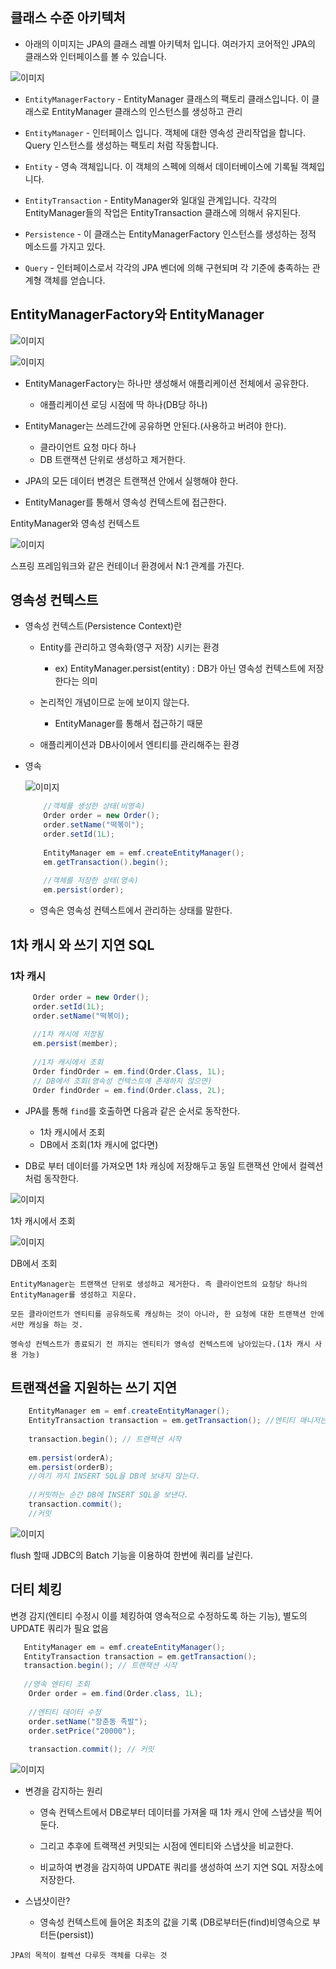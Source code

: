 

## 클래스 수준 아키텍처

   - 아래의 이미지는 JPA의 클래스 레벨 아키텍처 입니다. 여러가지 코어적인 JPA의 클래스와 인터페이스를 볼 수 있습니다.

   ![이미지](https://img1.daumcdn.net/thumb/R1280x0/?scode=mtistory2&fname=https%3A%2F%2Fblog.kakaocdn.net%2Fdn%2FcEgD5P%2FbtqFzzJu5tv%2F1Jd6JSph4Pa3UN1KDNd85K%2Fimg.png)
   
   - `EntityManagerFactory` - EntityManager 클래스의 팩토리 클래스입니다. 이 클래스로 EntityManager 클래스의 인스턴스를 생성하고 관리

   - `EntityManager` - 인터페이스 입니다. 객체에 대한 영속성 관리작업을 합니다. Query 인스턴스를 생성하는 팩토리 처럼 작동합니다.
   
   - `Entity` - 영속 객체입니다. 이 객체의 스펙에 의해서 데이터베이스에 기록될 객체입니다.

   - `EntityTransaction` - EntityManager와 일대일 관계입니다. 각각의 EntityManager들의 작업은 EntityTransaction 클래스에 의해서 유지된다.

   - `Persistence` - 이 클래스는 EntityManagerFactory 인스턴스를 생성하는 정적 메소드를 가지고 있다.

   - `Query` - 인터페이스로서 각각의 JPA 벤더에 의해 구현되며 각 기준에 충족하는 관계형 객체를 얻습니다.


## EntityManagerFactory와 EntityManager

   ![이미지](https://github.com/binghe819/jpa-learning-sandbox/raw/persistence-context/image/jpa_operation.png)
   
   ![이미지](https://github.com/binghe819/jpa-learning-sandbox/raw/persistence-context/image/entitymanagerfactory_entitymanager.png)
   
   - EntityManagerFactory는 하나만 생성해서 애플리케이션 전체에서 공유한다.
        - 애플리케이션 로딩 시점에 딱 하나(DB당 하나)
   
   - EntityManager는 쓰레드간에 공유하면 안된다.(사용하고 버려야 한다).
        - 클라이언트 요청 마다 하나
        - DB 트랜잭션 단위로 생성하고 제거한다.

   - JPA의 모든 데이터 변경은 트랜잭션 안에서 실행해야 한다.
   - EntityManager를 통해서 영속성 컨텍스트에 접근한다.

  EntityManager와 영속성 컨텍스트
  
  ![이미지](https://github.com/binghe819/jpa-learning-sandbox/raw/persistence-context/image/entitymanager_persistcontext_n.png)
  
  스프링 프레임워크와 같은 컨테이너 환경에서 N:1 관계를 가진다.
  
  
  ## 영속성 컨텍스트
  
   - 영속성 컨텍스트(Persistence Context)란
        - Entity를 관리하고 영속화(영구 저장) 시키는 환경
            - ex) EntityManager.persist(entity) : DB가 아닌 영속성 컨텍스트에 저장한다는 의미
        - 논리적인 개념이므로 눈에 보이지 않는다.
        
            - EntityManager를 통해서 접근하기 때문
        - 애플리케이션과 DB사이에서 엔티티를 관리해주는 환경
    
   - 영속
       
        ![이미지](https://github.com/binghe819/jpa-learning-sandbox/raw/persistence-context/image/entity_lifecycle_managed.png)     
        ~~~java    
            //객체를 생성한 상태(비영속)
            Order order = new Order();
            order.setName("떡볶이");
            order.setId(1L);
            
            EntityManager em = emf.createEntityManager();
            em.getTransaction().begin();
            
            //객체를 저장한 상태(영속)
            em.persist(order);
        ~~~    
      - 영속은 영속성 컨텍스트에서 관리하는 상태를 말한다.


## 1차 캐시 와 쓰기 지연 SQL

  ### 1차 캐시
  
   ~~~java
        Order order = new Order();
        order.setId(1L);
        order.setName("떡볶이);
         
        //1차 캐시에 저장됨
        em.persist(member);
         
        //1차 캐시에서 조회
        Order findOrder = em.find(Order.Class, 1L);
        // DB에서 조회(영속성 컨텍스트에 존재하지 않으면)
        Order findOrder = em.find(Order.class, 2L);
  ~~~
    
   - JPA를 통해 `find`를 호출하면 다음과 같은 순서로 동작한다.
      
        - 1차 캐시에서 조회
        - DB에서 조회(1차 캐시에 없다면)
        
   - DB로 부터 데이터를 가져오면 1차 캐싱에 저장해두고 동일 트랜잭션 안에서 컬렉션처럼 동작한다.

   ![이미지](https://github.com/binghe819/jpa-learning-sandbox/raw/persistence-context/image/first_cache.png)
                        
   1차 캐시에서 조회
   
   ![이미지](https://github.com/binghe819/jpa-learning-sandbox/raw/persistence-context/image/database_query.png)
                        
                        
   DB에서 조회
   
   
   `EntityManager는 트랜잭션 단위로 생성하고 제거한다. 즉 클라이언트의 요청당 하나의 EntityManager를 생성하고 지운다.`
   
   `모든 클라이언트가 엔티티를 공유하도록 캐싱하는 것이 아니라, 한 요청에 대한 트랜잭션 안에서만 캐싱을 하는 것.`
   
   `영속성 컨텍스트가 종료되기 전 까지는 엔티티가 영속성 컨텍스트에 남아있는다.(1차 캐시 사용 가능)`
   
   
  ## 트랜잭션을 지원하는 쓰기 지연
  ~~~java
      EntityManager em = emf.createEntityManager();
      EntityTransaction transaction = em.getTransaction(); //엔티티 매니저는 데이터 변경시 트랙잭션을 시작해야 한다.
      
      transaction.begin(); // 트랜잭션 시작
      
      em.persist(orderA);
      em.persist(orderB);
      //여기 까지 INSERT SQL을 DB에 보내지 않는다.
      
      //커밋하는 순간 DB에 INSERT SQL을 보낸다.
      transaction.commit();
      //커밋
  ~~~    
   ![이미지](https://github.com/binghe819/jpa-learning-sandbox/raw/persistence-context/image/transaction_commit.png)
   
   flush 할때 JDBC의 Batch 기능을 이용하여 한번에 쿼리를 날린다.
   
   
 ## 더티 체킹
 
   변경 감지(엔티티 수정시 이를 체킹하여 영속적으로 수정하도록 하는 기능), 별도의 UPDATE 쿼리가 필요 없음
   
   
   ~~~java
      EntityManager em = emf.createEntityManager();
      EntityTransaction transaction = em.getTransaction();
      transaction.begin(); // 트랜잭션 시작
      
      //영속 엔티티 조회
       Order order = em.find(Order.class, 1L);
       
       //엔티티 데이터 수정
       order.setName("장춘동 족발");
       order.setPrice("20000");
       
       transaction.commit(); // 커밋
  ~~~     
   ![이미지](https://github.com/binghe819/jpa-learning-sandbox/raw/persistence-context/image/dirty_checking.png)
   
   
   - 변경을 감지하는 원리
      
      - 영속 컨텍스트에서 DB로부터 데이터를 가져올 때 1차 캐시 안에 스냅샷을 찍어둔다.
      
      - 그리고 추후에 트랙잭션 커밋되는 시점에 엔티티와 스냅샷을 비교한다.
      
      - 비교하여 변경을 감지하여 UPDATE 쿼리를 생성하여 쓰기 지연 SQL 저장소에 저장한다.
  
   - 스냅샷이란?
   
      - 영속성 컨텍스트에 들어온 최초의 값을 기록 (DB로부터든(find)비영속으로 부터든(persist))


   `JPA의 목적이 컬렉션 다루듯 객체를 다루는 것`
   
      
